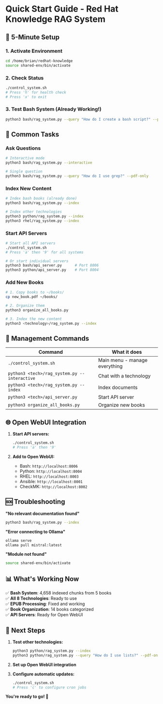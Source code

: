 # Quick Start Guide - Red Hat Knowledge RAG System

## 🚀 5-Minute Setup

### 1. Activate Environment
```bash
cd /home/brian/redhat-knowledge
source shared-env/bin/activate
```

### 2. Check Status
```bash
./control_system.sh
# Press 'h' for health check
# Press 'x' to exit
```

### 3. Test Bash System (Already Working!)
```bash
python3 bash/rag_system.py --query "How do I create a bash script?" --pdf-only
```

## 🎯 Common Tasks

### Ask Questions
```bash
# Interactive mode
python3 bash/rag_system.py --interactive

# Single question
python3 bash/rag_system.py --query "How do I use grep?" --pdf-only
```

### Index New Content
```bash
# Index bash books (already done)
python3 bash/rag_system.py --index

# Index other technologies
python3 python/rag_system.py --index
python3 rhel/rag_system.py --index
```

### Start API Servers
```bash
# Start all API servers
./control_system.sh
# Press 'a' then '9' for all systems

# Or start individual servers
python3 bash/api_server.py      # Port 8006
python3 python/api_server.py    # Port 8004
```

### Add New Books
```bash
# 1. Copy books to ~/books/
cp new_book.pdf ~/books/

# 2. Organize them
python3 organize_all_books.py

# 3. Index the new content
python3 <technology>/rag_system.py --index
```

## 🔧 Management Commands

| Command | What it does |
|---------|--------------|
| `./control_system.sh` | Main menu - manage everything |
| `python3 <tech>/rag_system.py --interactive` | Chat with a technology |
| `python3 <tech>/rag_system.py --index` | Index documents |
| `python3 <tech>/api_server.py` | Start API server |
| `python3 organize_all_books.py` | Organize new books |

## 🌐 Open WebUI Integration

1. **Start API servers:**
   ```bash
   ./control_system.sh
   # Press 'a' then '9'
   ```

2. **Add to Open WebUI:**
   - Bash: `http://localhost:8006`
   - Python: `http://localhost:8004`
   - RHEL: `http://localhost:8003`
   - Ansible: `http://localhost:8001`
   - CheckMK: `http://localhost:8002`

## 🆘 Troubleshooting

**"No relevant documentation found"**
```bash
python3 bash/rag_system.py --index
```

**"Error connecting to Ollama"**
```bash
ollama serve
ollama pull mistral:latest
```

**"Module not found"**
```bash
source shared-env/bin/activate
```

## 📊 What's Working Now

✅ **Bash System**: 4,658 indexed chunks from 5 books  
✅ **All 8 Technologies**: Ready to use  
✅ **EPUB Processing**: Fixed and working  
✅ **Book Organization**: 14 books categorized  
✅ **API Servers**: Ready for Open WebUI  

## 🎯 Next Steps

1. **Test other technologies:**
   ```bash
   python3 python/rag_system.py --index
   python3 python/rag_system.py --query "How do I use lists?" --pdf-only
   ```

2. **Set up Open WebUI integration**

3. **Configure automatic updates:**
   ```bash
   ./control_system.sh
   # Press 'c' to configure cron jobs
   ```

**You're ready to go! 🚀**
